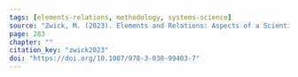 ```yaml
---
tags: [elements-relations, methodology, systems-science]
source: "Zwick, M. (2023). Elements and Relations: Aspects of a Scientific Metaphysics (Vol. 35). Springer International Publishing."
page: 283
chapter: ""
citation_key: "zwick2023"
doi: "https://doi.org/10.1007/978-3-030-99403-7"
---
```


